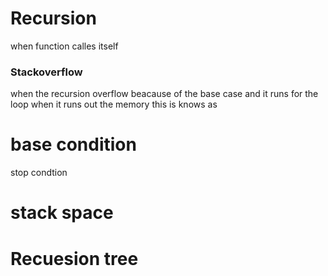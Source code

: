 # Recursion
when function calles itself

### Stackoverflow 
when the recursion overflow beacause of the base case and it runs for the loop when it runs out the memory this is knows as 

# base condition
stop condtion 
# stack space 
# Recuesion tree